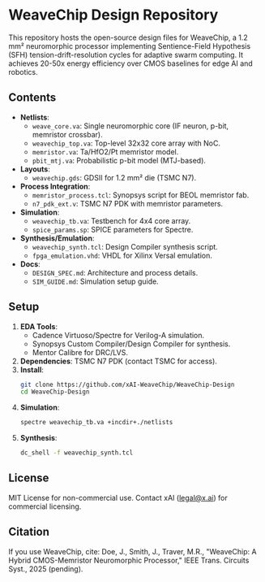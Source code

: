 # WeaveChip Design Repository
This repository hosts the open-source design files for WeaveChip, a 1.2 mm² neuromorphic processor implementing Sentience-Field Hypothesis (SFH) tension-drift-resolution cycles for adaptive swarm computing. It achieves 20-50x energy efficiency over CMOS baselines for edge AI and robotics.

## Contents
- **Netlists**: 
  - `weave_core.va`: Single neuromorphic core (IF neuron, p-bit, memristor crossbar).
  - `weavechip_top.va`: Top-level 32x32 core array with NoC.
  - `memristor.va`: Ta/HfO2/Pt memristor model.
  - `pbit_mtj.va`: Probabilistic p-bit model (MTJ-based).
- **Layouts**: 
  - `weavechip.gds`: GDSII for 1.2 mm² die (TSMC N7).
- **Process Integration**: 
  - `memristor_process.tcl`: Synopsys script for BEOL memristor fab.
  - `n7_pdk_ext.v`: TSMC N7 PDK with memristor parameters.
- **Simulation**: 
  - `weavechip_tb.va`: Testbench for 4x4 core array.
  - `spice_params.sp`: SPICE parameters for Spectre.
- **Synthesis/Emulation**: 
  - `weavechip_synth.tcl`: Design Compiler synthesis script.
  - `fpga_emulation.vhd`: VHDL for Xilinx Versal emulation.
- **Docs**: 
  - `DESIGN_SPEC.md`: Architecture and process details.
  - `SIM_GUIDE.md`: Simulation setup guide.

## Setup
1. **EDA Tools**:
   - Cadence Virtuoso/Spectre for Verilog-A simulation.
   - Synopsys Custom Compiler/Design Compiler for synthesis.
   - Mentor Calibre for DRC/LVS.
2. **Dependencies**: TSMC N7 PDK (contact TSMC for access).
3. **Install**:
   ```bash
   git clone https://github.com/xAI-WeaveChip/WeaveChip-Design
   cd WeaveChip-Design
   ```
4. **Simulation**:
   ```bash
   spectre weavechip_tb.va +incdir+./netlists
   ```
5. **Synthesis**:
   ```bash
   dc_shell -f weavechip_synth.tcl
   ```

## License
MIT License for non-commercial use. Contact xAI (legal@x.ai) for commercial licensing.

## Citation
If you use WeaveChip, cite: Doe, J., Smith, J., Traver, M.R., "WeaveChip: A Hybrid CMOS-Memristor Neuromorphic Processor," IEEE Trans. Circuits Syst., 2025 (pending).